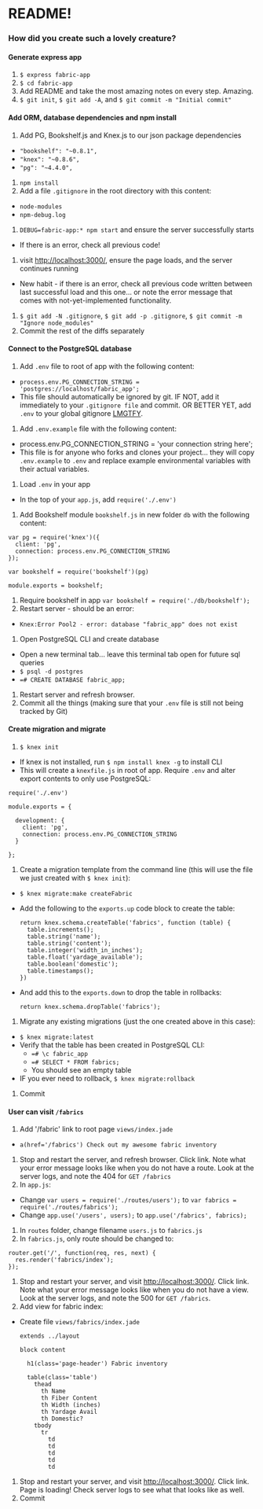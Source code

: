 # README!

### How did you create such a lovely creature?

#### Generate express app
1. `$ express fabric-app`
1. `$ cd fabric-app`
1. Add README and take the most amazing notes on every step. Amazing.
1. `$ git init`, `$ git add -A`, and `$ git commit -m "Initial commit"`

#### Add ORM, database dependencies and npm install
1. Add PG, Bookshelf.js and Knex.js to our json package dependencies
  * `"bookshelf": "~0.8.1",`
  * `"knex": "~0.8.6",`
  * `"pg": "~4.4.0",`
1. `npm install`
1. Add a file `.gitignore` in the root directory with this content:
  * `node-modules`
  * `npm-debug.log`
1. `DEBUG=fabric-app:* npm start` and ensure the server successfully starts
  * If there is an error, check all previous code!
1. visit [http://localhost:3000/](http://localhost:3000/), ensure the page loads, and the server continues running
  * New habit - if there is an error, check all previous code written between last successful load and this one... or note the error message that comes with not-yet-implemented functionality.
1. `$ git add -N .gitignore`, `$ git add -p .gitignore`, `$ git commit -m "Ignore node_modules"`
1. Commit the rest of the diffs separately

#### Connect to the PostgreSQL database
1. Add `.env` file to root of app with the following content:
  * `process.env.PG_CONNECTION_STRING = 'postgres://localhost/fabric_app';`
  * This file should automatically be ignored by git. IF NOT, add it immediately to your `.gitignore file` and commit. OR BETTER YET, add `.env` to your global gitignore [LMGTFY](http://lmgtfy.com/?q=global+gitignore).
1. Add `.env.example` file with the following content:
  * process.env.PG_CONNECTION_STRING = 'your connection string here';
  * This file is for anyone who forks and clones your project... they will copy `.env.example` to `.env` and replace example environmental variables with their actual variables.
1. Load `.env` in your app
  * In the top of your `app.js`, add `require('./.env')`
1. Add Bookshelf module `bookshelf.js` in new folder `db` with the following content:

  ```
  var pg = require('knex')({
    client: 'pg',
    connection: process.env.PG_CONNECTION_STRING
  });

  var bookshelf = require('bookshelf')(pg)

  module.exports = bookshelf;
  ```

1. Require bookshelf in app `var bookshelf = require('./db/bookshelf');`
1. Restart server - should be an error:
  * `Knex:Error Pool2 - error: database "fabric_app" does not exist`
1. Open PostgreSQL CLI and create database
  * Open a new terminal tab... leave this terminal tab open for future sql queries
  * `$ psql -d postgres`
  * `=# CREATE DATABASE fabric_app;`
1. Restart server and refresh browser.
1. Commit all the things (making sure that your `.env` file is still not being tracked by Git)

#### Create migration and migrate

1. `$ knex init`
  * If knex is not installed, run `$ npm install knex -g` to install CLI
  * This will create a `knexfile.js` in root of app. Require `.env` and alter export contents to only use PostgreSQL:

  ```
  require('./.env')

  module.exports = {

    development: {
      client: 'pg',
      connection: process.env.PG_CONNECTION_STRING
    }

  };
  ```

1. Create a migration template from the command line (this will use the file we just created with `$ knex init`):
  * `$ knex migrate:make createFabric`
  * Add the following to the `exports.up` code block to create the table:

    ```
    return knex.schema.createTable('fabrics', function (table) {
      table.increments();
      table.string('name');
      table.string('content');
      table.integer('width_in_inches');
      table.float('yardage_available');
      table.boolean('domestic');
      table.timestamps();
    })
    ```

  * And add this to the `exports.down` to drop the table in rollbacks:

    ```
    return knex.schema.dropTable('fabrics');
    ```

1. Migrate any existing migrations (just the one created above in this case):
  * `$ knex migrate:latest`
  * Verify that the table has been created in PostgreSQL CLI:
    * `=# \c fabric_app`
    * `=# SELECT * FROM fabrics;`
    * You should see an empty table
  * IF you ever need to rollback, `$ knex migrate:rollback`
1. Commit

#### User can visit `/fabrics`

1. Add '/fabric' link to root page `views/index.jade`
  * `a(href='/fabrics') Check out my awesome fabric inventory`
1. Stop and restart the server, and refresh browser. Click link. Note what your error message looks like when you do not have a route. Look at the server logs, and note the 404 for `GET /fabrics`
1. In `app.js`:
  * Change `var users = require('./routes/users');` to `var fabrics = require('./routes/fabrics');`
  * Change `app.use('/users', users);` to `app.use('/fabrics', fabrics);`
1. In `routes` folder, change filename `users.js` to `fabrics.js`
1. In `fabrics.js`, only route should be changed to:

  ```
  router.get('/', function(req, res, next) {
    res.render('fabrics/index');
  });
  ```

1. Stop and restart your server, and visit [http://localhost:3000/](http://localhost:3000/). Click link. Note what your error message looks like when you do not have a view. Look at the server logs, and note the 500 for `GET /fabrics`.
1. Add view for fabric index:
  * Create file `views/fabrics/index.jade`

    ```
    extends ../layout

    block content

      h1(class='page-header') Fabric inventory

      table(class='table')
        thead
          th Name
          th Fiber Content
          th Width (inches)
          th Yardage Avail
          th Domestic?
        tbody
          tr
            td
            td
            td
            td
            td

    ```

1. Stop and restart your server, and visit [http://localhost:3000/](http://localhost:3000/). Click link. Page is loading! Check server logs to see what that looks like as well.
1. Commit
